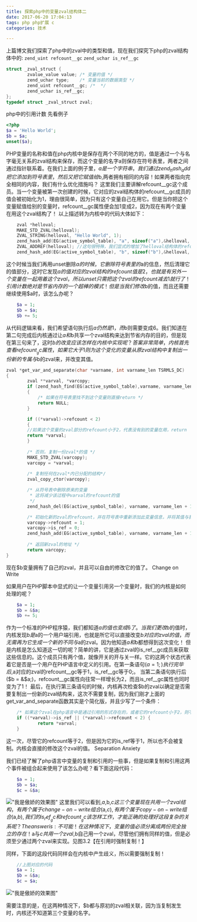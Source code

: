 ```yaml
---
title: 探索php中的变量zval结构体二
date: 2017-06-20 17:04:13
tags: php php扩展 c
categories: 技术

---
```

上篇博文我们探索了php中的zval中的类型和值，现在我们探究下php的zval结构体中的:
       ` zend_uint refcount__gc `
       ` zend_uchar is_ref__gc `
``` c
struct _zval_struct {
        zvalue_value value; /* 变量的值 */
        zend_uchar type;    /* 变量当前的数据类型 */
        zend_uint refcount__gc; /*  */
        zend_uchar is_ref__gc;
};
typedef struct _zval_struct zval;
```
php中的引用计数
先看例子

``` php
<?php
$a = 'Hello World';
$b = $a;
unset($a);      
```

PHP变量的名称和值在php内核中是保存在两个不同的地方的，值是通过一个与名字毫无关系的zval结构来保存，而这个变量的名字a则保存在符号表里，两者之间通过指针联系着。在我们上面的例子里，$a是一个字符串，我们通过zend_hash_add把它添加到符号表里，然后又把它赋值给$b,两者拥有相同的内容！如果两者指向完全相同的内容，我们有什么优化措施吗？
这里我们主要讲解refcount__gc这个成员。当一个变量被第一次创建的时候，它对应的zval结构体的refcount__gc成员的值会被初始化为1，理由很简单，因为只有这个变量自己在用它。但是当你把这个变量赋值给别的变量时，refcount__gc属性便会加1变成2，因为现在有两个变量在用这个zval结构了！ 以上描述转为内核中的代码大体如下：

``` c
    zval *helloval;
    MAKE_STD_ZVAL(helloval);
    ZVAL_STRING(helloval, "Hello World", 1);
    zend_hash_add(EG(active_symbol_table), "a", sizeof("a"),&helloval, sizeof(zval*), NULL);
    ZVAL_ADDREF(helloval); //这句很特殊，我们显式的增加了helloval结构体的refcount
    zend_hash_add(EG(active_symbol_table), "b", sizeof("b"),&helloval, sizeof(zval*), NULL)
```
这个时候当我们再用unset删除$a的时候，它删除符号表里的$a的信息，然后清理它的值部分，这时它发现$a的值对应的zval结构的refcount值是2，也就是有另外一个变量在一起用着这个zval，所以unset只需把这个zval的refcount减去1就行了！
引用计数绝对是节省内存的一个超棒的模式！但是当我们修改$b的值，而且还需要继续使用$a时，该怎么办呢？

``` php
    $a = 1;
    $b = $a;
    $b += 5;
```
从代码逻辑来看，我们希望语句执行后$a仍然是1，而$b则需要变成6。我们知道在第二句完成后内核通过让$a和$b共享一个zval结构来达到节省内存的目的，但是现在第三句来了，这时$b的改变应该怎样在内核中实现呢？ 答案非常简单，内核首先查看refcount__gc属性，如果它大于1则为这个变化的变量从原zval结构中复制出一份新的专属与$b的zval来，并改变其值。

``` c
zval *get_var_and_separate(char *varname, int varname_len TSRMLS_DC)
{
        zval **varval, *varcopy;
        if (zend_hash_find(EG(active_symbol_table),varname, varname_len + 1, (void**)&varval) == FAILURE)
        {
            /* 如果在符号表里找不到这个变量则直接return */
            return NULL;
        }

        if ((*varval)->refcount < 2)
        {   
        //如果这个变量的zval部分的refcount小于2，代表没有别的变量在用，return
        return *varval;
        }
            
        /* 否则，复制一份zval*的值 */
        MAKE_STD_ZVAL(varcopy);
        varcopy = *varval;
            
        /* 复制任何在zval*内已分配的结构*/
        zval_copy_ctor(varcopy);

        /* 从符号表中删除原来的变量
         * 这将减少该过程中varval的refcount的值
         */
        zend_hash_del(EG(active_symbol_table), varname, varname_len + 1);

        /* 初始化新的zval的refcount，并在符号表中重新添加此变量信息，并将其值与我们的新zval相关联。*/
        varcopy->refcount = 1;
        varcopy->is_ref = 0;
        zend_hash_add(EG(active_symbol_table), varname, varname_len + 1,&varcopy, sizeof(zval*), NULL);
            
        /* 返回新zval的地址 */
        return varcopy;
}  
```

现在$b变量拥有了自己的zval，并且可以自由的修改它的值了。
Change on Write

如果用户在PHP脚本中显式的让一个变量引用另一个变量时，我们的内核是如何处理的呢？

``` php
    $a = 1;
    $b = &$a;
    $b += 5;        
```

作为一个标准的PHP程序猿，我们都知道$a的值也变成6了。当我们更改$b的值时，内核发现$b是$a的一个用户端引用，也就是所它可以直接改变$b对应的zval的值，而无需再为它生成一个新的不同与$a的zval。因为他知道$a和$b都想得到这次变化！ 但是内核是怎么知道这一切的呢？简单的讲，它是通过zval的is_ref__gc成员来获取这些信息的。这个成员只有两个值，就像开关的开与关一样。它的这两个状态代表着它是否是一个用户在PHP语言中定义的引用。在第一条语句($a = 1;)执行完毕后,$a对应的zval的refcount__gc等于1，is_ref__gc等于0;。 当第二条语句执行后($b = &$a;)，refcount__gc属性向往常一样增长为2，而且is_ref__gc属性也同时变为了1！ 最后，在执行第三条语句的时候，内核再次检查$b的zval以确定是否需要复制出一份新的zval结构来，这次不需要复制，因为我们刚才上面的get_var_and_separate函数其实是个简化版，并且少写了一个条件：
``` c
    /* 如果这个zval在php语言中是通过引用的形式存在的，或者它的refcount小于2，则不需要复制。*/
    if ((*varval)->is_ref || (*varval)->refcount < 2) {
            return *varval;
    }       

```

这一次，尽管它的refcount等于2，但是因为它的is_ref等于1，所以也不会被复制。内核会直接的修改这个zval的值。
Separation Anxiety

我们已经了解了php语言中变量的复制和引用的一些事，但是如果复制和引用这两个事件被组合起来使用了该怎么办呢？看下面这段代码：

``` php
    $a = 1;
    $b = $a;
    $c = &$a;       
```
 !["我是傲娇的效果图"](/assets/blogImg/is_ref1.jpg)
这里我们可以看到,$a,$b,$c这三个变量现在共用一个zval结构，有两个属于change-on-write组合($a,$c),有两个属于copy-on-write组合($a,$b),我们的is_ref__gc和refcount__gc该怎样工作，才能正确的处理好这段复杂的关系呢？ The answer is: 不可能！在这种情况下，变量的值必须分离成两份完全独立的存在！$a与$c共用一个zval,$b自己用一个zval，尽管他们拥有同样的值，但是必须至少通过两个zval来实现。见图3.2【在引用时强制复制！】



同样，下面的这段代码同样会在内核中产生歧义，所以需要强制复制！
``` php
    //上图对应的代码
    $a = 1;
    $b = &$a;
    $c = $a;        
```
 !["我是傲娇的效果图"](/assets/blogImg/is_ref2.jpg)

需要注意的是，在这两种情况下，$b都与原初的zval相关联，因为当复制发生时，内核还不知道第三个变量的名字。











